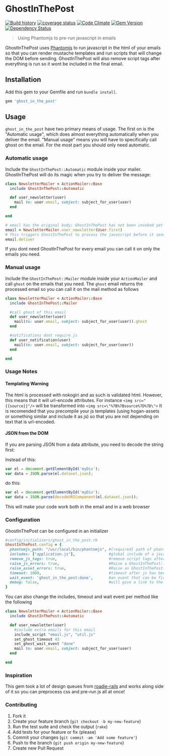 # GhostInThePost #

[![Build history](https://secure.travis-ci.org/tanema/ghost_in_the_post.png)](http://travis-ci.org/#!/tanema/ghost_in_the_post)
[![coverage status](https://coveralls.io/repos/github/tanema/ghost_in_the_post/badge.svg?branch=master)](https://coveralls.io/github/tanema/ghost_in_the_post?branch=master)
[![Code Climate](https://codeclimate.com/github/tanema/ghost_in_the_post/badges/gpa.svg)](https://codeclimate.com/github/tanema/ghost_in_the_post)
[![Gem Version](https://badge.fury.io/rb/ghost_in_the_post.svg)](https://badge.fury.io/rb/ghost_in_the_post)
[![Dependency Status](https://gemnasium.com/tanema/ghost_in_the_post.svg)](https://gemnasium.com/tanema/ghost_in_the_post)

> Using Phantomjs to pre-run javascript in emails

GhostInThePost uses [Phantomjs](http://phantomjs.org/) to run javascript in the html of your emails so that you can render mustache templates and run scripts that will change the DOM before sending. GhostInThePost will also remove script tags after everything is run so it wont be included in the final email.

## Installation ##

Add this gem to your Gemfile and run `bundle install`.

```ruby
gem 'ghost_in_the_post'
```

## Usage ##

`ghost_in_the_post` have two primary means of usage. The first on is the "Automatic usage", which does almost everything automatically when you deliver the email. "Manual usage" means you will have to specifically call ghost on the email. For the most part you should only need automatic.


### Automatic usage ###

Include the `GhostInThePost::Automatic` module inside your mailer. GhostInThePost will do its magic when you try to deliver the message:

```ruby
class NewsletterMailer < ActionMailer::Base
  include GhostInThePost::Automatic

  def user_newsletter(user)
    mail to: user.email, subject: subject_for_user(user)
  end

end

# email has the original body; GhostInThePost has not been invoked yet
email = NewsletterMailer.user_newsletter(User.first)
# This triggers GhostInThePost to process the javascript before it sends
email.deliver
```

If you dont need GhostInThePost for every email you can call it on only the emails you need.

### Manual usage ###

Include the `GhostInThePost::Mailer` module inside your `ActionMailer` and call `ghost` on the emails that you need. The `ghost` email returns the processed email so you can call it on the mail method as follows

```ruby
class NewsletterMailer < ActionMailer::Base
  include GhostInThePost::Mailer

  #call ghost of this email
  def user_newsletter(user)
    mail(to: user.email, subject: subject_for_user(user)).ghost
  end

  #notifications dont require js
  def user_notification(user)
    mail(to: user.email, subject: subject_for_user(user))
  end

end
```

### Usage Notes ###

#### Templating Warning ####

The html is processed with nokogiri and as such is validated html. However, this means that it will url-encode attributes. For instance `<img src="{{source}}"/>` will be transformed into `<img src=\"%7B%7Bsource%7D%7D\">`
It is recomended that you precompile your js templates (using hogan-assets or something similar and include it as js) so that you are not depending on text that is url-encoded.

#### JSON from the DOM ####
If you are parsing JSON from a data attribute, you need to decode the string first:

Instead of this:

```javascript
var el = document.getElementById('myDiv');
var data = JSON.parse(el.dataset.json);
```

do this:

```javascript
var el = document.getElementById('myDiv');
var data = JSON.parse(decodeURIComponent(el.dataset.json));
```

This will make your code work both in the email and in a web browser

### Configuration ###

GhostInThePost can be configured in an initializer

```ruby
#config/initializers/ghost_in_the_post.rb
GhostInThePost.config = {
  phantomjs_path: "/usr/local/bin/phantomjs", #[required] path of phantomjs, if this is not set there will be an error
  includes: ["application.js"],               #global include of a javascript file, this will be injected into every email
  remove_js_tags: true,                       #remove script tags after javascript has been processed
  raise_js_errors: true,                      #Raise a GhostInThePost::GhostJSError if there is an error in the js included in the email
  raise_asset_errors: true,                   #Raise an GhostInThePost::AssetNotFoundError if an script provided for running cannot be found
  timeout: 1000,                              #timeout after js has been inserted to make sure it is run
  wait_event: 'ghost_in_the_post:done',       #an event that can be fire on the document to trigger finish of the processing early
  debug: false,                               #will give a link to the temp file of html for review if there was an error
}
```

You can also change the includes, timeout and wait event per method like the following

```ruby
class NewsletterMailer < ActionMailer::Base
  include GhostInThePost::Automatic

  def user_newsletter(user)
    #include extra emails for this email
    include_script "email.js", "util.js"
    set_ghost_timeout 43
    set_ghost_wait_event "done"
    mail to: user.email, subject: subject_for_user(user)
  end

end
```

### Inspiration

This gem took a lot of design queues from [roadie-rails](https://github.com/Mange/roadie-rails) and works along side of it so you can preprocess css and pre-run js all at once!

### Contributing

1. Fork it
2. Create your feature branch (`git checkout -b my-new-feature`)
3. Run the test suite and check the output (`rake`)
4. Add tests for your feature or fix (please)
5. Commit your changes (`git commit -am 'Add some feature'`)
6. Push to the branch (`git push origin my-new-feature`)
7. Create new Pull Request
